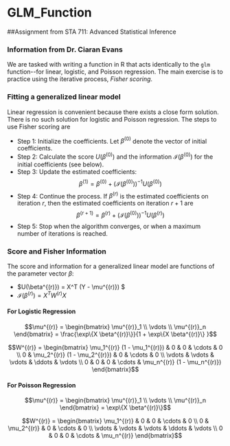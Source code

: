 # GLM_Function

##Assignment from STA 711: Advanced Statistical Inference
### Information from Dr. Ciaran Evans

We are tasked with writing a function in R that acts identically to the `glm` function--for linear, logistic, and Poisson regression. The main exercise is to practice using the iterative process, *Fisher scoring*. 

### Fitting a generalized linear model

Linear regression is convenient because there exists a close form solution. There is no such solution for logistic and Poisson regression. The steps to use Fisher scoring are 

  - Step 1: Initialize the coefficients. Let $\beta^{(0)}$ denote the vector of initial coefficients.
  - Step 2: Calculate the score $U(\beta^{(0)})$ and the information $\mathcal{I}(\beta^{(0)})$ for the initial coefficients (see below).
  - Step 3: Update the estimated coefficients: $$\beta^{(1)}=\beta^{(0)}+(\mathcal{I}(\beta^{(0)}))^{−1} U(\beta^{(0)})$$
  - Step 4: Continue the process. If $\beta^{(r)}$ is the estimated coefficients on iteration $r$, then the estimated coefficients on iteration $r+1$ are $$\beta^{(r+1)}=\beta^{(r)}+(\mathcal{I}(\beta^{(0)}))^{−1} U(\beta^{(r)})$$
  - Step 5: Stop when the algorithm converges, or when a maximum number of iterations is reached.
  
### Score and Fisher Information  
  
The score and information for a generalized linear model are functions of the parameter vector $\beta$:
  - $U(\beta^{(r)}) = X^T (Y - \mu^{(r)}) $
  - $\mathcal{I}(\beta^{(r)}) = X^T W^{(r)} X$
  
#### For Logistic Regression

$$\mu^{(r)} = \begin{bmatrix} \mu^{(r)}_1 \\ 
                              \vdots \\ 
                              \mu^{(r)}_n \end{bmatrix}
            = \frac{\exp\{X \beta^{(r)}\}}{1 + \exp\{X \beta^{(r)}\} }$$
            
$$W^{(r)} = \begin{bmatrix} \mu_1^{(r)} (1 - \mu_1^{(r)}) & 0 & 0 & \cdots & 0 \\
                            0 & \mu_2^{(r)} (1 - \mu_2^{(r)}) & 0 & \cdots & 0 \\ 
                            \vdots & \vdots & \vdots & \ddots & \vdots \\
                            0 & 0 & 0 & \cdots & \mu_n^{(r)} (1 - \mu_n^{(r)})
                            \end{bmatrix}$$
                            
#### For Poisson Regression

$$\mu^{(r)} = \begin{bmatrix} \mu^{(r)}_1 \\ 
                              \vdots \\ 
                              \mu^{(r)}_n \end{bmatrix}
            = \exp\{X \beta^{(r)}\}$$
            
$$W^{(r)} = \begin{bmatrix} \mu_1^{(r)}  & 0 & 0 & \cdots & 0 \\
                            0 & \mu_2^{(r)}  & 0 & \cdots & 0 \\ 
                            \vdots & \vdots & \vdots & \ddots & \vdots \\
                            0 & 0 & 0 & \cdots & \mu_n^{(r)} 
                            \end{bmatrix}$$
